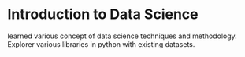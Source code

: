 # Introduction to Data Science

learned various concept of data science techniques and methodology. Explorer various libraries in python with existing datasets.




